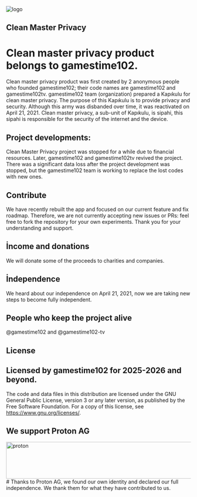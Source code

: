 <img src="https://avatars.githubusercontent.com/u/185417194?s=200&v=4" alt="logo" style="max-width: 100%;">

Clean Master Privacy
------------------------------------------------------------------------------------------------------
# Clean master privacy product belongs to gamestime102.

Clean master privacy product was first created by 2 anonymous people who founded gamestime102; their code names are gamestime102 and gamestime102tv. gamestime102 team (organization) prepared a Kapıkulu for clean master privacy. The purpose of this Kapıkulu is to provide privacy and security.
Although this army was disbanded over time, it was reactivated on April 21, 2021. Clean master privacy, a sub-unit of Kapıkulu, is sipahi, this sipahi is responsible for the security of the internet and the device. 

Project developments:
----------------------------------------------------------------------------------------------------
Clean Master Privacy project was stopped for a while due to financial resources. Later, gamestime102 and gamestime102tv revived the project. There was a significant data loss after the project development was stopped, but the gamestime102 team is working to replace the lost codes with new ones.

Contribute
------------------------------------------------------------------------------------------------------
We have recently rebuilt the app and focused on our current feature and fix roadmap. Therefore, we are not currently accepting new issues or PRs: feel free to fork the repository for your own experiments. Thank you for your understanding and support.

İncome and donations
-------------------------------------------------------------------------------------------------------
We will donate some of the proceeds to charities and companies.

İndependence
-------------------------------------------------------------------------------------------------------
We heard about our independence on April 21, 2021, now we are taking new steps to become fully independent.

People who keep the project alive
--------------------------------------------------------------------------------------------------------
@gamestime102 and @gamestime102-tv

License
--------------------------------------------------------------------------------------------------------
Licensed by gamestime102 for 2025-2026 and beyond.
--------------------------------------------------------------------------------------------------------

The code and data files in this distribution are licensed under the GNU General Public License, version 3 or any later version, as published by the Free Software Foundation. For a copy of this license, see https://www.gnu.org/licenses/.

We support Proton AG
--------------------------------------------------------------------------------------------------------
<img src="https://github.com/user-attachments/assets/8472e1a0-5605-404e-b906-1e8b69275595" alt="proton" size="300" height="100" width="1000" data-view-component="true"     class="proton">   # Thanks to Proton AG, we found our own identity and declared our full independence. We thank them for what they have contributed to us.
